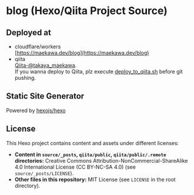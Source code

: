 # blog (Hexo/Qiita Project Source)

## Deployed at
- cloudflare/workers  
[https://maekawa.dev/blog](https://maekawa.dev/blog)
- qiita  
[Qiita-@takaya_maekawa](https://qiita.com/takaya_maekawa).  
If you wanna deploy to Qiita, plz execute [deploy_to_qiita.sh](scripts/deploy_to_qiita.sh) before git pushing.

## Static Site Generator
Powered by [hexojs/hexo](https://github.com/hexojs/hexo)

## License

This Hexo project contains content and assets under different licenses:

- **Content in `source/_posts`, `qiita/public`, `qiita/public/.remote` directories:** Creative Commons Attribution-NonCommercial-ShareAlike 4.0 International License (CC BY-NC-SA 4.0) (see `source/_posts/LICENSE`).
- **Other files in this repository:** MIT License (see `LICENSE` in the root directory).
